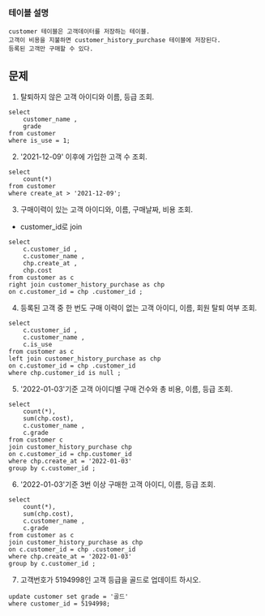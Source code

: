 ### 테이블 설명
    customer 테이블은 고객데이터를 저장하는 테이블.
    고객이 비용을 지불하면 customer_history_purchase 테이블에 저장된다.
    등록된 고객만 구매할 수 있다.

## 문제

1. 탈퇴하지 않은 고객 아이디와 이름, 등급 조회.
```
select 
	customer_name ,
	grade 
from customer 
where is_use = 1;
```

2. '2021-12-09' 이후에 가입한 고객 수 조회.
```
select 
	count(*) 
from customer 
where create_at > '2021-12-09';
```
3. 구매이력이 있는 고객 아이디와, 이름, 구매날짜, 비용 조회.
- customer_id로 join
```
select 
	c.customer_id ,
	c.customer_name ,
	chp.create_at ,
	chp.cost 
from customer as c
right join customer_history_purchase as chp
on c.customer_id = chp .customer_id ;
```
4. 등록된 고객 중 한 번도 구매 이력이 없는 고객 아이디, 이름, 회원 탈퇴 여부 조회.
```
select 
	c.customer_id ,
	c.customer_name ,
	c.is_use 
from customer as c
left join customer_history_purchase as chp
on c.customer_id = chp .customer_id 
where chp.customer_id is null ; 
```
5. '2022-01-03'기준 고객 아이디별 구매 건수와 총 비용, 이름, 등급 조회.
```
select 
	count(*),
	sum(chp.cost),
	c.customer_name ,
	c.grade 
from customer c 
join customer_history_purchase chp 
on c.customer_id = chp.customer_id 
where chp.create_at = '2022-01-03'
group by c.customer_id ;
```
6. '2022-01-03'기준 3번 이상 구매한 고객 아이디, 이름, 등급 조회.
```
select 
	count(*),
	sum(chp.cost),
	c.customer_name ,
	c.grade 
from customer as c
join customer_history_purchase as chp
on c.customer_id = chp .customer_id 
where chp.create_at = '2022-01-03'
group by c.customer_id ;
```
7. 고객번호가 5194998인 고객 등급을 골드로 업데이트 하시오.
```
update customer set grade = '골드'
where customer_id = 5194998;
```